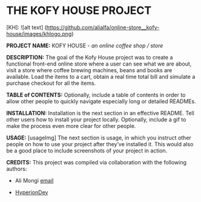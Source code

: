 # THE KOFY HOUSE PROJECT

[KH]:
![alt text] (https://github.com/alialfa/online-store__kofy-house/images/khlogo.png)

**PROJECT NAME:** 
KOFY HOUSE - *an online coffee shop / store*

**DESCRIPTION:** 
The goal of the Kofy House project was to create a functional front-end online store where a user can see what we are about, visit a store where coffee brewing machines, beans and books are available. Load the items to a cart, obtain a real time total bill and simulate a purchase checkout for all the items.  

**TABLE of CONTENTS:** Optionally, include a table of contents in order to allow other people to quickly navigate especially long or detailed READMEs.

**INSTALLATION:** Installation is the next section in an effective README. Tell other users how to install your project locally. Optionally, include a gif to make the process even more clear for other people.

**USAGE:** [usageImg] The next section is usage, in which you instruct other people on how to use your project after they’ve installed it. This would also be a good place to include screenshots of your project in action.

**CREDITS:** This project was compiled via collaboration with the following authors: 
- Ali Mongi [email](mailto:alphan.mongi@gmail.com)
* [HyperionDev](https://www.hyperiondev.com/) 
